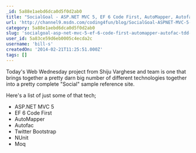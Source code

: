 ```yaml
---
_id: 5a88e1aebd6dca0d5f0d2ab0
title: "SocialGoal - ASP.NET MVC 5, EF 6 Code First, AutoMapper, Autofac, TDD and DDD Sample Site"
url: 'http://channel9.msdn.com/coding4fun/blog/SocialGoal-ASPNET-MVC-5-EF-6-Code-First-AutoMapper-Autofac-TDD-and-DDD-Sample-Site'
category: 5a88e1aebd6dca0d5f0d2ab0
slug: 'socialgoal-asp-net-mvc-5-ef-6-code-first-automapper-autofac-tdd-and-ddd-sample-site'
user_id: 5a83ce59d6eb0005c4ecda2c
username: 'bill-s'
createdOn: '2014-02-21T11:25:51.000Z'
tags: []
---
```


Today's Web Wednesday project from Shiju Varghese and team is one that brings together a pretty darn big number of different technologies together into a pretty complete "Social" sample reference site.

Here's a list of just some of that tech;
<ul>
	<li>ASP.NET MVC 5</li>
	<li>EF 6 Code First</li>
	<li>AutoMapper</li>
	<li>Autofac</li>
	<li>Twitter Bootstrap</li>
	<li>NUnit</li>
	<li>Moq</li>
</ul>
